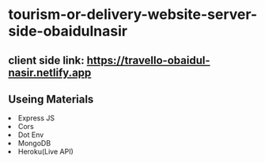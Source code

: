 # tourism-or-delivery-website-server-side-obaidulnasir

## client side link: https://travello-obaidul-nasir.netlify.app


## Useing Materials
  <li>Express JS</li>
  <li>Cors</li>
  <li>Dot Env</li>
  <li>MongoDB</li>
  <li>Heroku(Live API)</li>
 
 

